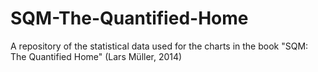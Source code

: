 SQM-The-Quantified-Home
=======================

A repository of the statistical data used for the charts in the book "SQM: The Quantified Home" (Lars Müller, 2014)
